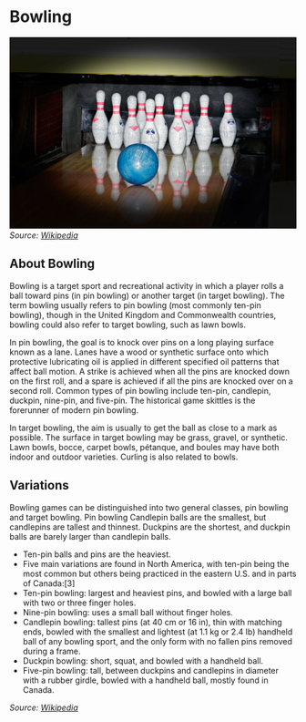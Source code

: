 # Bowling

![Image](resources/images/ex1_1.jpg)
*Source: [Wikipedia](https://de.wikipedia.org/wiki/Bowling)*

## About Bowling

Bowling is a target sport and recreational activity in which a player rolls a ball toward pins (in pin bowling) or another target (in target bowling). The term bowling usually refers to pin bowling (most commonly ten-pin bowling), though in the United Kingdom and Commonwealth countries, bowling could also refer to target bowling, such as lawn bowls.

In pin bowling, the goal is to knock over pins on a long playing surface known as a lane. Lanes have a wood or synthetic surface onto which protective lubricating oil is applied in different specified oil patterns that affect ball motion. A strike is achieved when all the pins are knocked down on the first roll, and a spare is achieved if all the pins are knocked over on a second roll. Common types of pin bowling include ten-pin, candlepin, duckpin, nine-pin, and five-pin. The historical game skittles is the forerunner of modern pin bowling.

In target bowling, the aim is usually to get the ball as close to a mark as possible. The surface in target bowling may be grass, gravel, or synthetic. Lawn bowls, bocce, carpet bowls, pétanque, and boules may have both indoor and outdoor varieties. Curling is also related to bowls.

## Variations

Bowling games can be distinguished into two general classes, pin bowling and target bowling.
Pin bowling
Candlepin balls are the smallest, but candlepins are tallest and thinnest.
Duckpins are the shortest, and duckpin balls are barely larger than candlepin balls.
- Ten-pin balls and pins are the heaviest.
- Five main variations are found in North America, with ten-pin being the most common but others being practiced in the eastern U.S. and in parts of Canada:[3]
- Ten-pin bowling: largest and heaviest pins, and bowled with a large ball with two or three finger holes.
- Nine-pin bowling: uses a small ball without finger holes.
- Candlepin bowling: tallest pins (at 40 cm or 16 in), thin with matching ends, bowled with the smallest and lightest (at 1.1 kg or 2.4 lb) handheld ball of any bowling sport, and the only form with no fallen pins removed during a frame.
- Duckpin bowling: short, squat, and bowled with a handheld ball.
- Five-pin bowling: tall, between duckpins and candlepins in diameter with a rubber girdle, bowled with a handheld ball, mostly found in Canada.

*Source: [Wikipedia](https://en.wikipedia.org/wiki/Bowling)*